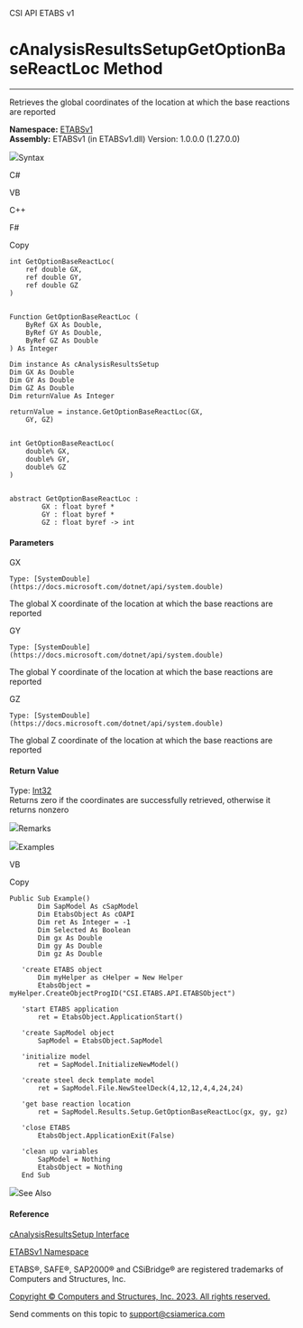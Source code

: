 ﻿

CSI API ETABS v1

# cAnalysisResultsSetupGetOptionBaseReactLoc Method  
  
---  
  
Retrieves the global coordinates of the location at which the base reactions
are reported

**Namespace:** [ETABSv1](2780f1b8-2033-5289-2298-1cdb2a7508d9.htm)  
**Assembly:** ETABSv1 (in ETABSv1.dll) Version: 1.0.0.0 (1.27.0.0)

![](../icons/SectionExpanded.png)Syntax

C#

VB

C++

F#

Copy

    
    
    int GetOptionBaseReactLoc(
    	ref double GX,
    	ref double GY,
    	ref double GZ
    )
    
    
    Function GetOptionBaseReactLoc ( 
    	ByRef GX As Double,
    	ByRef GY As Double,
    	ByRef GZ As Double
    ) As Integer
    
    Dim instance As cAnalysisResultsSetup
    Dim GX As Double
    Dim GY As Double
    Dim GZ As Double
    Dim returnValue As Integer
    
    returnValue = instance.GetOptionBaseReactLoc(GX, 
    	GY, GZ)
    
    
    int GetOptionBaseReactLoc(
    	double% GX, 
    	double% GY, 
    	double% GZ
    )
    
    
    abstract GetOptionBaseReactLoc : 
            GX : float byref * 
            GY : float byref * 
            GZ : float byref -> int 
    

#### Parameters

GX

    Type: [SystemDouble](https://docs.microsoft.com/dotnet/api/system.double)  
The global X coordinate of the location at which the base reactions are
reported

GY

    Type: [SystemDouble](https://docs.microsoft.com/dotnet/api/system.double)  
The global Y coordinate of the location at which the base reactions are
reported

GZ

    Type: [SystemDouble](https://docs.microsoft.com/dotnet/api/system.double)  
The global Z coordinate of the location at which the base reactions are
reported

#### Return Value

Type: [Int32](https://docs.microsoft.com/dotnet/api/system.int32)  
Returns zero if the coordinates are successfully retrieved, otherwise it
returns nonzero

![](../icons/SectionExpanded.png)Remarks

![](../icons/SectionExpanded.png)Examples

VB

Copy

    
    
    Public Sub Example()
           Dim SapModel As cSapModel
           Dim EtabsObject As cOAPI
           Dim ret As Integer = -1
           Dim Selected As Boolean
           Dim gx As Double
           Dim gy As Double
           Dim gz As Double
    
       'create ETABS object
           Dim myHelper as cHelper = New Helper
           EtabsObject = myHelper.CreateObjectProgID("CSI.ETABS.API.ETABSObject")
    
       'start ETABS application
           ret = EtabsObject.ApplicationStart()
    
       'create SapModel object
           SapModel = EtabsObject.SapModel
    
       'initialize model
           ret = SapModel.InitializeNewModel()
    
       'create steel deck template model
           ret = SapModel.File.NewSteelDeck(4,12,12,4,4,24,24)
    
       'get base reaction location
           ret = SapModel.Results.Setup.GetOptionBaseReactLoc(gx, gy, gz)
    
       'close ETABS
           EtabsObject.ApplicationExit(False)
    
       'clean up variables
           SapModel = Nothing
           EtabsObject = Nothing
       End Sub

![](../icons/SectionExpanded.png)See Also

#### Reference

[cAnalysisResultsSetup Interface](25527ed4-d035-9576-e3ec-a63103f2c352.htm)

[ETABSv1 Namespace](2780f1b8-2033-5289-2298-1cdb2a7508d9.htm)

ETABS®, SAFE®, SAP2000® and CSiBridge® are registered trademarks of Computers
and Structures, Inc.  

[Copyright © Computers and Structures, Inc. 2023. All rights
reserved.](http://www.csiamerica.com)

Send comments on this topic to
[support@csiamerica.com](mailto:support%40csiamerica.com?Subject=CSI%20API%20ETABS%20v1)

